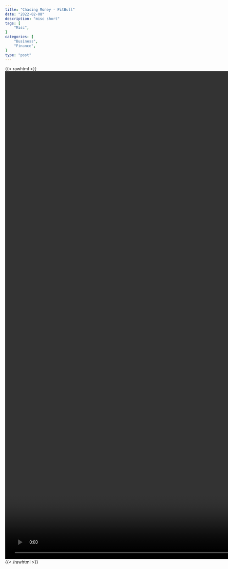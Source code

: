 ```yaml
---
title: "Chasing Money - PitBull"
date: "2022-02-08"
description: "misc short"
tags: [
    "Misc",
]
categories: [
    "Business",
    "Finance",
]
type: "post"
---
```

{{< rawhtml >}}
    <video style="height:40vh;width:auto" overflow="hidden" controls>
        <source src="https://clips.dev00ps.com/MISC/chasing_money.mp4" type="video/mp4"> 
    </video>
{{< /rawhtml >}}